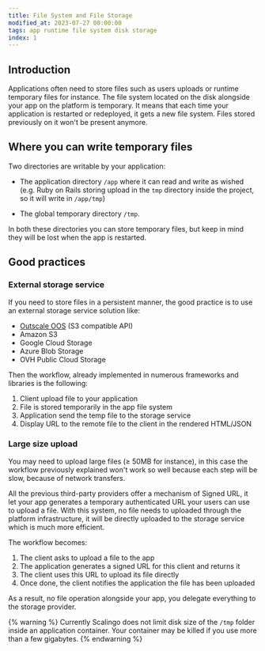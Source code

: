 ```yaml
---
title: File System and File Storage
modified_at: 2023-07-27 00:00:00
tags: app runtime file system disk storage
index: 1
---
```


## Introduction

Applications often need to store files such as users uploads or runtime
temporary files for instance. The file system located on the disk alongside your app on the
platform is temporary. It means that each time your application is restarted or
redeployed, it gets a new file system. Files stored previously on it won't be
present anymore.

## Where you can write temporary files

Two directories are writable by your application:

* The application directory `/app` where it can read and write as wished (e.g. Ruby on Rails
  storing upload in the `tmp` directory inside the project, so it will write in `/app/tmp`)

* The global temporary directory `/tmp`.

In both these directories you can store temporary files, but keep in mind they
will be lost when the app is restarted.

## Good practices

### External storage service

If you need to store files in a persistent manner, the good practice is to use
an external storage service solution like:

* [Outscale OOS](https://docs.outscale.com/en/userguide/About-Object-Storage.html) (S3 compatible API)
* Amazon S3
* Google Cloud Storage
* Azure Blob Storage
* OVH Public Cloud Storage

Then the workflow, already implemented in numerous frameworks and libraries is the
following:

1. Client upload file to your application
2. File is stored temporarily in the app file system
3. Application send the temp file to the storage service
4. Display URL to the remote file to the client in the rendered HTML/JSON

### Large size upload

You may need to upload large files (≥ 50MB for instance), in this case the workflow
previously explained won't work so well because each step will be slow, because of
network transfers.

All the previous third-party providers offer a mechanism of Signed URL, it let your
app generates a temporary authenticated URL your users can use to upload a file. With
this system, no file needs to uploaded through the platform infrastructure, it will
be directly uploaded to the storage service which is much more efficient.

The workflow becomes:

1. The client asks to upload a file to the app
2. The application generates a signed URL for this client and returns it
3. The client uses this URL to upload its file directly
4. Once done, the client notifies the application the file has been uploaded

As a result, no file operation alongside your app, you delegate everything to the storage
provider.

{% warning %}
  Currently Scalingo does not limit disk size of the `/tmp` folder inside an application container. Your container may be killed if you use more than a few gigabytes.
{% endwarning %}
